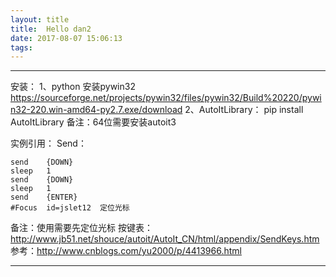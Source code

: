 ```yaml
---
layout: title
title:  Hello dan2
date: 2017-08-07 15:06:13
tags:
---
```

---
安装：
1、python 安装pywin32 https://sourceforge.net/projects/pywin32/files/pywin32/Build%20220/pywin32-220.win-amd64-py2.7.exe/download
2、AutoItLibrary： pip install AutoItLibrary   <!--more-->
备注：64位需要安装autoit3

实例引用：
Send：
```
send	{DOWN}
sleep	1
send	{DOWN}
sleep	1
send	{ENTER}
#Focus	id=jslet12	定位光标
```
备注：使用需要先定位光标
按键表：http://www.jb51.net/shouce/autoit/AutoIt_CN/html/appendix/SendKeys.htm
参考：http://www.cnblogs.com/yu2000/p/4413966.html



---

